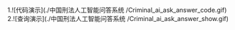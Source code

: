 # 
1.![代码演示](./中国刑法人工智能问答系统
/Criminal_ai_ask_answer_code.gif)
2.![查询演示](./中国刑法人工智能问答系统
/Criminal_ai_ask_answer_show.gif)

